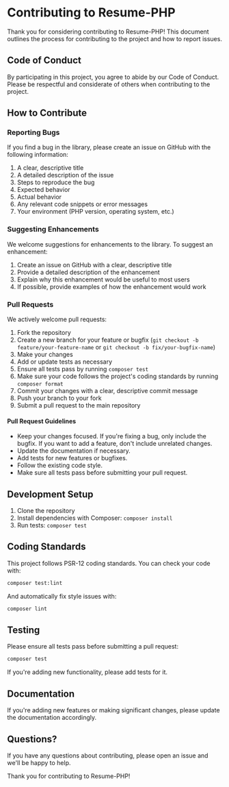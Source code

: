# Contributing to Resume-PHP

Thank you for considering contributing to Resume-PHP! This document outlines the process for contributing to the project and how to report issues.

## Code of Conduct

By participating in this project, you agree to abide by our Code of Conduct. Please be respectful and considerate of others when contributing to the project.

## How to Contribute

### Reporting Bugs

If you find a bug in the library, please create an issue on GitHub with the following information:

1. A clear, descriptive title
2. A detailed description of the issue
3. Steps to reproduce the bug
4. Expected behavior
5. Actual behavior
6. Any relevant code snippets or error messages
7. Your environment (PHP version, operating system, etc.)

### Suggesting Enhancements

We welcome suggestions for enhancements to the library. To suggest an enhancement:

1. Create an issue on GitHub with a clear, descriptive title
2. Provide a detailed description of the enhancement
3. Explain why this enhancement would be useful to most users
4. If possible, provide examples of how the enhancement would work

### Pull Requests

We actively welcome pull requests:

1. Fork the repository
2. Create a new branch for your feature or bugfix (`git checkout -b feature/your-feature-name` or `git checkout -b fix/your-bugfix-name`)
3. Make your changes
4. Add or update tests as necessary
5. Ensure all tests pass by running `composer test`
6. Make sure your code follows the project's coding standards by running `composer format`
7. Commit your changes with a clear, descriptive commit message
8. Push your branch to your fork
9. Submit a pull request to the main repository

#### Pull Request Guidelines

- Keep your changes focused. If you're fixing a bug, only include the bugfix. If you want to add a feature, don't include unrelated changes.
- Update the documentation if necessary.
- Add tests for new features or bugfixes.
- Follow the existing code style.
- Make sure all tests pass before submitting your pull request.

## Development Setup

1. Clone the repository
2. Install dependencies with Composer: `composer install`
3. Run tests: `composer test`

## Coding Standards

This project follows PSR-12 coding standards. You can check your code with:

```bash
composer test:lint
```

And automatically fix style issues with:

```bash
composer lint
```

## Testing

Please ensure all tests pass before submitting a pull request:

```bash
composer test
```

If you're adding new functionality, please add tests for it.

## Documentation

If you're adding new features or making significant changes, please update the documentation accordingly.

## Questions?

If you have any questions about contributing, please open an issue and we'll be happy to help.

Thank you for contributing to Resume-PHP!
